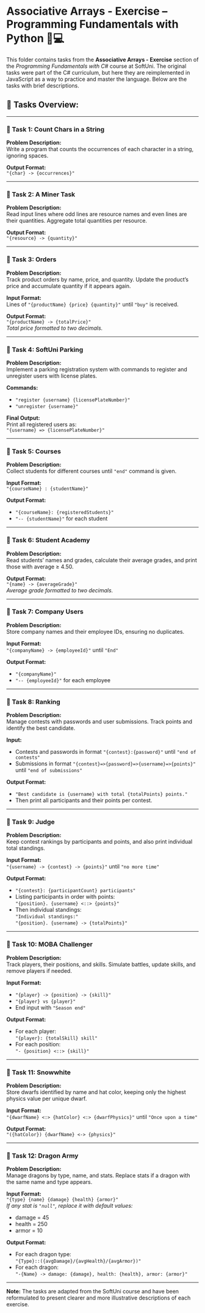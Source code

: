 # Associative Arrays - Exercise – Programming Fundamentals with Python 🧑💻

This folder contains tasks from the **Associative Arrays - Exercise** section of the _Programming Fundamentals with C#_ course at SoftUni. The original tasks were part of the C# curriculum, but here they are reimplemented in JavaScript as a way to practice and master the language. Below are the tasks with brief descriptions.

## 🔧 Tasks Overview:

---

### 📝 Task 1: Count Chars in a String  
**Problem Description:**  
Write a program that counts the occurrences of each character in a string, ignoring spaces.

**Output Format:**  
`"{char} -> {occurrences}"`

---

### 📝 Task 2: A Miner Task  
**Problem Description:**  
Read input lines where odd lines are resource names and even lines are their quantities. Aggregate total quantities per resource.

**Output Format:**  
`"{resource} -> {quantity}"`

---

### 📝 Task 3: Orders  
**Problem Description:**  
Track product orders by name, price, and quantity. Update the product’s price and accumulate quantity if it appears again.

**Input Format:**  
Lines of `"{productName} {price} {quantity}"` until `"buy"` is received.

**Output Format:**  
`"{productName} -> {totalPrice}"`  
*Total price formatted to two decimals.*

---

### 📝 Task 4: SoftUni Parking  
**Problem Description:**  
Implement a parking registration system with commands to register and unregister users with license plates.

**Commands:**
- `"register {username} {licensePlateNumber}"`
- `"unregister {username}"`

**Final Output:**  
Print all registered users as:  
`"{username} => {licensePlateNumber}"`

---

### 📝 Task 5: Courses  
**Problem Description:**  
Collect students for different courses until `"end"` command is given.

**Input Format:**  
`"{courseName} : {studentName}"`

**Output Format:**
- `"{courseName}: {registeredStudents}"`
- `"-- {studentName}"` for each student

---

### 📝 Task 6: Student Academy  
**Problem Description:**  
Read students’ names and grades, calculate their average grades, and print those with average ≥ 4.50.

**Output Format:**  
`"{name} -> {averageGrade}"`  
*Average grade formatted to two decimals.*

---

### 📝 Task 7: Company Users  
**Problem Description:**  
Store company names and their employee IDs, ensuring no duplicates.

**Input Format:**  
`"{companyName} -> {employeeId}"` until `"End"`

**Output Format:**
- `"{companyName}"`
- `"-- {employeeId}"` for each employee

---

### 📝 Task 8: Ranking  
**Problem Description:**  
Manage contests with passwords and user submissions. Track points and identify the best candidate.

**Input:**
- Contests and passwords in format `"{contest}:{password}"` until `"end of contests"`
- Submissions in format `"{contest}=>{password}=>{username}=>{points}"` until `"end of submissions"`

**Output Format:**
- `"Best candidate is {username} with total {totalPoints} points."`
- Then print all participants and their points per contest.

---

### 📝 Task 9: Judge  
**Problem Description:**  
Keep contest rankings by participants and points, and also print individual total standings.

**Input Format:**  
`"{username} -> {contest} -> {points}"` until `"no more time"`

**Output Format:**
- `"{contest}: {participantCount} participants"`
- Listing participants in order with points:  
`"{position}. {username} <::> {points}"`
- Then individual standings:  
`"Individual standings:"`  
`"{position}. {username} -> {totalPoints}"`

---

### 📝 Task 10: MOBA Challenger  
**Problem Description:**  
Track players, their positions, and skills. Simulate battles, update skills, and remove players if needed.

**Input Format:**
- `"{player} -> {position} -> {skill}"`
- `"{player} vs {player}"`
- End input with `"Season end"`

**Output Format:**
- For each player:  
`"{player}: {totalSkill} skill"`
- For each position:  
`"- {position} <::> {skill}"`

---

### 📝 Task 11: Snowwhite  
**Problem Description:**  
Store dwarfs identified by name and hat color, keeping only the highest physics value per unique dwarf.

**Input Format:**  
`"{dwarfName} <:> {hatColor} <:> {dwarfPhysics}"` until `"Once upon a time"`

**Output Format:**  
`"({hatColor}) {dwarfName} <-> {physics}"`

---

### 📝 Task 12: Dragon Army  
**Problem Description:**  
Manage dragons by type, name, and stats. Replace stats if a dragon with the same name and type appears.

**Input Format:**  
`"{type} {name} {damage} {health} {armor}"`  
*If any stat is `"null"`, replace it with default values:*  
- damage = 45  
- health = 250  
- armor = 10

**Output Format:**
- For each dragon type:  
`"{Type}::({avgDamage}/{avgHealth}/{avgArmor})"`
- For each dragon:  
`"-{Name} -> damage: {damage}, health: {health}, armor: {armor}"`

---

**Note:** The tasks are adapted from the SoftUni course and have been reformulated to present clearer and more illustrative descriptions of each exercise.
